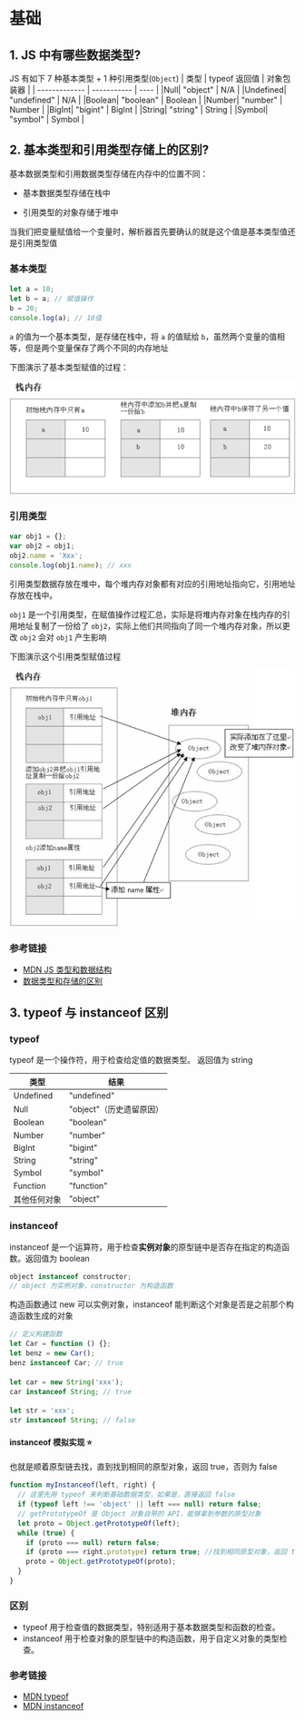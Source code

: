 # 基础

## 1. JS 中有哪些数据类型?

JS 有如下 7 种基本类型 + 1 种引用类型(`Object`)
| 类型 | typeof 返回值 | 对象包装器 |
| ------------- | ----------- | ---- |
|Null| "object" | N/A |
|Undefined| "undefined" | N/A |
|Boolean| "boolean" | Boolean |
|Number| "number" | Number |
|BigInt| "bigint" | BigInt |
|String| "string" | String |
|Symbol| "symbol" | Symbol |

## 2. 基本类型和引用类型存储上的区别?

基本数据类型和引用数据类型存储在内存中的位置不同：

- 基本数据类型存储在栈中

- 引用类型的对象存储于堆中

当我们把变量赋值给一个变量时，解析器首先要确认的就是这个值是基本类型值还是引用类型值

### 基本类型

```js
let a = 10;
let b = a; // 赋值操作
b = 20;
console.log(a); // 10值
```

`a` 的值为一个基本类型，是存储在栈中，将 `a` 的值赋给 `b`，虽然两个变量的值相等，但是两个变量保存了两个不同的内存地址

下图演示了基本类型赋值的过程：

![](../images/js-basic-data-type-stack.png)

### 引用类型

```js
var obj1 = {};
var obj2 = obj1;
obj2.name = 'Xxx';
console.log(obj1.name); // xxx
```

引用类型数据存放在堆中，每个堆内存对象都有对应的引用地址指向它，引用地址存放在栈中。

`obj1` 是一个引用类型，在赋值操作过程汇总，实际是将堆内存对象在栈内存的引用地址复制了一份给了 `obj2`，实际上他们共同指向了同一个堆内存对象，所以更改 `obj2` 会对 `obj1` 产生影响

下图演示这个引用类型赋值过程

![](../images/js-basic-data-type-heap.png)

### 参考链接

- [MDN JS 类型和数据结构](https://developer.mozilla.org/zh-CN/docs/Web/JavaScript/Data_structures#%E5%8A%A8%E6%80%81%E5%92%8C%E5%BC%B1%E7%B1%BB%E5%9E%8B)
- [数据类型和存储的区别](https://vue3js.cn/interview/JavaScript/data_type.html#%E5%89%8D%E8%A8%80)

## 3. typeof 与 instanceof 区别

### typeof

typeof 是一个操作符，用于检查给定值的数据类型。 返回值为 string

| 类型         | 结果                     |
| ------------ | ------------------------ |
| Undefined    | "undefined"              |
| Null         | "object"（历史遗留原因） |
| Boolean      | "boolean"                |
| Number       | "number"                 |
| BigInt       | "bigint"                 |
| String       | "string"                 |
| Symbol       | "symbol"                 |
| Function     | "function"               |
| 其他任何对象 | "object"                 |

### instanceof

instanceof 是一个运算符，用于检查**实例对象**的原型链中是否存在指定的构造函数。返回值为 boolean

```js
object instanceof constructor;
// object 为实例对象，constructor 为构造函数
```

构造函数通过 new 可以实例对象，instanceof 能判断这个对象是否是之前那个构造函数生成的对象

```js
// 定义构建函数
let Car = function () {};
let benz = new Car();
benz instanceof Car; // true

let car = new String('xxx');
car instanceof String; // true

let str = 'xxx';
str instanceof String; // false
```

#### instanceof 模拟实现 ⭐️

也就是顺着原型链去找，直到找到相同的原型对象，返回 true，否则为 false

```js
function myInstanceof(left, right) {
  // 这里先用 typeof 来判断基础数据类型，如果是，直接返回 false
  if (typeof left !== 'object' || left === null) return false;
  // getPrototypeOf 是 Object 对象自带的 API，能够拿到参数的原型对象
  let proto = Object.getPrototypeOf(left);
  while (true) {
    if (proto === null) return false;
    if (proto === right.prototype) return true; //找到相同原型对象，返回 true
    proto = Object.getPrototypeOf(proto);
  }
}
```

### 区别

- typeof 用于检查值的数据类型，特别适用于基本数据类型和函数的检查。
- instanceof 用于检查对象的原型链中的构造函数，用于自定义对象的类型检查。

### 参考链接

- [MDN typeof](https://developer.mozilla.org/zh-CN/docs/Web/JavaScript/Reference/Operators/typeof)
- [MDN instanceof](https://developer.mozilla.org/zh-CN/docs/Web/JavaScript/Reference/Operators/instanceof)
